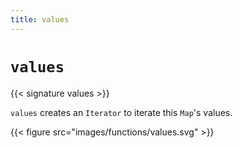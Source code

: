 ```yaml
---
title: values
---
```


# `values`

{{< signature values >}}

`values` creates an `Iterator` to iterate this `Map`'s values.

{{< figure src="images/functions/values.svg" >}}
